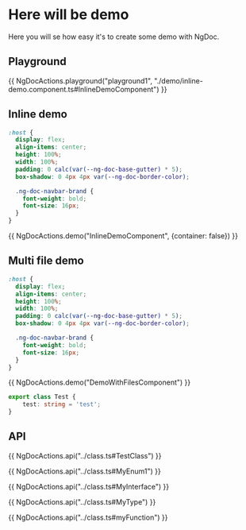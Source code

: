 # Here will be demo

Here you will se how easy it's to create some demo with NgDoc.

## Playground

{{ NgDocActions.playground("playground1", "./demo/inline-demo.component.ts#InlineDemoComponent") }}

## Inline demo

```scss
:host {
  display: flex;
  align-items: center;
  height: 100%;
  width: 100%;
  padding: 0 calc(var(--ng-doc-base-gutter) * 5);
  box-shadow: 0 4px 4px var(--ng-doc-border-color);

  .ng-doc-navbar-brand {
    font-weight: bold;
    font-size: 16px;
  }
}
```

{{ NgDocActions.demo("InlineDemoComponent", {container: false}) }}

## Multi file demo

```scss
:host {
  display: flex;
  align-items: center;
  height: 100%;
  width: 100%;
  padding: 0 calc(var(--ng-doc-base-gutter) * 5);
  box-shadow: 0 4px 4px var(--ng-doc-border-color);

  .ng-doc-navbar-brand {
    font-weight: bold;
    font-size: 16px;
  }
}
```

{{ NgDocActions.demo("DemoWithFilesComponent") }}

```typescript
export class Test {
	test: string = 'test';
}
```

## API

{{ NgDocActions.api("../class.ts#TestClass") }}

{{ NgDocActions.api("../class.ts#MyEnum1") }}

{{ NgDocActions.api("../class.ts#MyInterface") }}

{{ NgDocActions.api("../class.ts#MyType") }}

{{ NgDocActions.api("../class.ts#myFunction") }}
